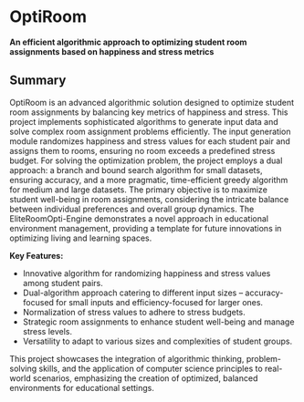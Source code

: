 # OptiRoom
**An efficient algorithmic approach to optimizing student room assignments based on happiness and stress metrics**

## Summary
OptiRoom is an advanced algorithmic solution designed to optimize student room assignments by balancing key metrics of happiness and stress. This project implements sophisticated algorithms to generate input data and solve complex room assignment problems efficiently. The input generation module randomizes happiness and stress values for each student pair and assigns them to rooms, ensuring no room exceeds a predefined stress budget. For solving the optimization problem, the project employs a dual approach: a branch and bound search algorithm for small datasets, ensuring accuracy, and a more pragmatic, time-efficient greedy algorithm for medium and large datasets. The primary objective is to maximize student well-being in room assignments, considering the intricate balance between individual preferences and overall group dynamics. The EliteRoomOpti-Engine demonstrates a novel approach in educational environment management, providing a template for future innovations in optimizing living and learning spaces.

**Key Features:**
- Innovative algorithm for randomizing happiness and stress values among student pairs.
- Dual-algorithm approach catering to different input sizes – accuracy-focused for small inputs and efficiency-focused for larger ones.
- Normalization of stress values to adhere to stress budgets.
- Strategic room assignments to enhance student well-being and manage stress levels.
- Versatility to adapt to various sizes and complexities of student groups.

This project showcases the integration of algorithmic thinking, problem-solving skills, and the application of computer science principles to real-world scenarios, emphasizing the creation of optimized, balanced environments for educational settings.
